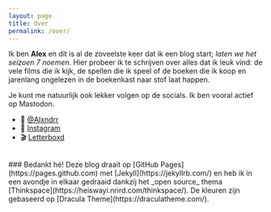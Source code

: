```yaml
---
layout: page
title: Over
permalink: /over/
---
```

Ik ben **Alex** en dit is al de zoveelste keer dat ik een blog start; *laten we het seizoen 7 noemen*. Hier probeer ik te schrijven over alles dat ik leuk vind: de vele films die ik kijk, de spellen die ik speel of de boeken die ik koop en jarenlang ongelezen in de boekenkast naar stof laat happen. 

Je kunt me natuurlijk ook lekker volgen op de socials. Ik ben vooral actief op Mastodon.

- 🐘 [@Alxndrr](http://www.mastodon.nl/@alxnddrr)
- 📸 [Instagram](http://www.instagram.com/AlxndrrX7)
- 🎬 [Letterboxd](https://letterboxd.com/Alxndrr/)

<br>
### Bedankt hé!
Deze blog draait op [GitHub Pages](https://pages.github.com) met [Jekyll](https://jekyllrb.com/) en heb ik in een avondje in elkaar gedraaid dankzij het _open source_ thema [Thinkspace](https://heiswayi.nrird.com/thinkspace/). De kleuren zijn gebaseerd op [Dracula Theme](https://draculatheme.com/). 
